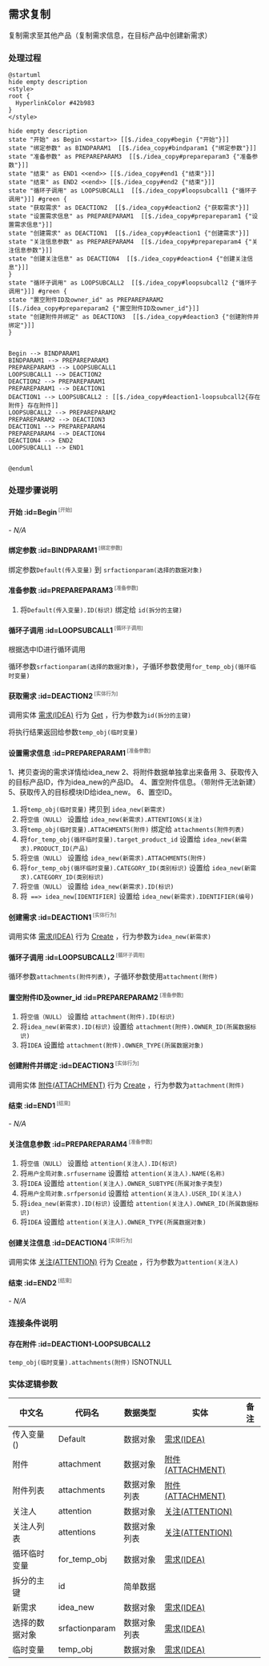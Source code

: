 ## 需求复制 <!-- {docsify-ignore-all} -->

   复制需求至其他产品（复制需求信息，在目标产品中创建新需求）

### 处理过程

```plantuml
@startuml
hide empty description
<style>
root {
  HyperlinkColor #42b983
}
</style>

hide empty description
state "开始" as Begin <<start>> [[$./idea_copy#begin {"开始"}]]
state "绑定参数" as BINDPARAM1  [[$./idea_copy#bindparam1 {"绑定参数"}]]
state "准备参数" as PREPAREPARAM3  [[$./idea_copy#prepareparam3 {"准备参数"}]]
state "结束" as END1 <<end>> [[$./idea_copy#end1 {"结束"}]]
state "结束" as END2 <<end>> [[$./idea_copy#end2 {"结束"}]]
state "循环子调用" as LOOPSUBCALL1  [[$./idea_copy#loopsubcall1 {"循环子调用"}]] #green {
state "获取需求" as DEACTION2  [[$./idea_copy#deaction2 {"获取需求"}]]
state "设置需求信息" as PREPAREPARAM1  [[$./idea_copy#prepareparam1 {"设置需求信息"}]]
state "创建需求" as DEACTION1  [[$./idea_copy#deaction1 {"创建需求"}]]
state "关注信息参数" as PREPAREPARAM4  [[$./idea_copy#prepareparam4 {"关注信息参数"}]]
state "创建关注信息" as DEACTION4  [[$./idea_copy#deaction4 {"创建关注信息"}]]
}
state "循环子调用" as LOOPSUBCALL2  [[$./idea_copy#loopsubcall2 {"循环子调用"}]] #green {
state "置空附件ID及owner_id" as PREPAREPARAM2  [[$./idea_copy#prepareparam2 {"置空附件ID及owner_id"}]]
state "创建附件并绑定" as DEACTION3  [[$./idea_copy#deaction3 {"创建附件并绑定"}]]
}


Begin --> BINDPARAM1
BINDPARAM1 --> PREPAREPARAM3
PREPAREPARAM3 --> LOOPSUBCALL1
LOOPSUBCALL1 --> DEACTION2
DEACTION2 --> PREPAREPARAM1
PREPAREPARAM1 --> DEACTION1
DEACTION1 --> LOOPSUBCALL2 : [[$./idea_copy#deaction1-loopsubcall2{存在附件} 存在附件]]
LOOPSUBCALL2 --> PREPAREPARAM2
PREPAREPARAM2 --> DEACTION3
DEACTION1 --> PREPAREPARAM4
PREPAREPARAM4 --> DEACTION4
DEACTION4 --> END2
LOOPSUBCALL1 --> END1


@enduml
```


### 处理步骤说明

#### 开始 :id=Begin<sup class="footnote-symbol"> <font color=gray size=1>[开始]</font></sup>



*- N/A*
#### 绑定参数 :id=BINDPARAM1<sup class="footnote-symbol"> <font color=gray size=1>[绑定参数]</font></sup>



绑定参数`Default(传入变量)` 到 `srfactionparam(选择的数据对象)`
#### 准备参数 :id=PREPAREPARAM3<sup class="footnote-symbol"> <font color=gray size=1>[准备参数]</font></sup>



1. 将`Default(传入变量).ID(标识)` 绑定给  `id(拆分的主键)`

#### 循环子调用 :id=LOOPSUBCALL1<sup class="footnote-symbol"> <font color=gray size=1>[循环子调用]</font></sup>

根据选中ID进行循环调用

循环参数`srfactionparam(选择的数据对象)`，子循环参数使用`for_temp_obj(循环临时变量)`
#### 获取需求 :id=DEACTION2<sup class="footnote-symbol"> <font color=gray size=1>[实体行为]</font></sup>



调用实体 [需求(IDEA)](module/ProdMgmt/idea.md) 行为 [Get](module/ProdMgmt/idea#行为) ，行为参数为`id(拆分的主键)`

将执行结果返回给参数`temp_obj(临时变量)`

#### 设置需求信息 :id=PREPAREPARAM1<sup class="footnote-symbol"> <font color=gray size=1>[准备参数]</font></sup>

1、拷贝查询的需求详情给idea_new
2、将附件数据单独拿出来备用
3、获取传入的目标产品ID，作为idea_new的产品ID。
4、置空附件信息。（带附件无法新建）
5、获取传入的目标模块ID给idea_new。
6、置空ID。




1. 将`temp_obj(临时变量)` 拷贝到  `idea_new(新需求)`
2. 将`空值（NULL）` 设置给  `idea_new(新需求).ATTENTIONS(关注)`
3. 将`temp_obj(临时变量).ATTACHMENTS(附件)` 绑定给  `attachments(附件列表)`
4. 将`for_temp_obj(循环临时变量).target_product_id` 设置给  `idea_new(新需求).PRODUCT_ID(产品)`
5. 将`空值（NULL）` 设置给  `idea_new(新需求).ATTACHMENTS(附件)`
6. 将`for_temp_obj(循环临时变量).CATEGORY_ID(类别标识)` 设置给  `idea_new(新需求).CATEGORY_ID(类别标识)`
7. 将`空值（NULL）` 设置给  `idea_new(新需求).ID(标识)`
8. 将` ==> idea_new[IDENTIFIER]` 设置给  `idea_new(新需求).IDENTIFIER(编号)`

#### 创建需求 :id=DEACTION1<sup class="footnote-symbol"> <font color=gray size=1>[实体行为]</font></sup>



调用实体 [需求(IDEA)](module/ProdMgmt/idea.md) 行为 [Create](module/ProdMgmt/idea#行为) ，行为参数为`idea_new(新需求)`

#### 循环子调用 :id=LOOPSUBCALL2<sup class="footnote-symbol"> <font color=gray size=1>[循环子调用]</font></sup>



循环参数`attachments(附件列表)`，子循环参数使用`attachment(附件)`
#### 置空附件ID及owner_id :id=PREPAREPARAM2<sup class="footnote-symbol"> <font color=gray size=1>[准备参数]</font></sup>



1. 将`空值（NULL）` 设置给  `attachment(附件).ID(标识)`
2. 将`idea_new(新需求).ID(标识)` 设置给  `attachment(附件).OWNER_ID(所属数据标识)`
3. 将`IDEA` 设置给  `attachment(附件).OWNER_TYPE(所属数据对象)`

#### 创建附件并绑定 :id=DEACTION3<sup class="footnote-symbol"> <font color=gray size=1>[实体行为]</font></sup>



调用实体 [附件(ATTACHMENT)](module/Base/attachment.md) 行为 [Create](module/Base/attachment#行为) ，行为参数为`attachment(附件)`

#### 结束 :id=END1<sup class="footnote-symbol"> <font color=gray size=1>[结束]</font></sup>



*- N/A*

#### 关注信息参数 :id=PREPAREPARAM4<sup class="footnote-symbol"> <font color=gray size=1>[准备参数]</font></sup>



1. 将`空值（NULL）` 设置给  `attention(关注人).ID(标识)`
2. 将`用户全局对象.srfusername` 设置给  `attention(关注人).NAME(名称)`
3. 将`IDEA` 设置给  `attention(关注人).OWNER_SUBTYPE(所属对象子类型)`
4. 将`用户全局对象.srfpersonid` 设置给  `attention(关注人).USER_ID(关注人)`
5. 将`idea_new(新需求).ID(标识)` 设置给  `attention(关注人).OWNER_ID(所属数据标识)`
6. 将`IDEA` 设置给  `attention(关注人).OWNER_TYPE(所属数据对象)`

#### 创建关注信息 :id=DEACTION4<sup class="footnote-symbol"> <font color=gray size=1>[实体行为]</font></sup>



调用实体 [关注(ATTENTION)](module/Base/attention.md) 行为 [Create](module/Base/attention#行为) ，行为参数为`attention(关注人)`

#### 结束 :id=END2<sup class="footnote-symbol"> <font color=gray size=1>[结束]</font></sup>



*- N/A*


### 连接条件说明
#### 存在附件 :id=DEACTION1-LOOPSUBCALL2

`temp_obj(临时变量).attachments(附件)` ISNOTNULL


### 实体逻辑参数

|    中文名   |    代码名    |  数据类型    |  实体   |备注 |
| --------| --------| -------- | -------- | --------   |
|传入变量(<i class="fa fa-check"/></i>)|Default|数据对象|[需求(IDEA)](module/ProdMgmt/idea.md)||
|附件|attachment|数据对象|[附件(ATTACHMENT)](module/Base/attachment.md)||
|附件列表|attachments|数据对象列表|[附件(ATTACHMENT)](module/Base/attachment.md)||
|关注人|attention|数据对象|[关注(ATTENTION)](module/Base/attention.md)||
|关注人列表|attentions|数据对象列表|[关注(ATTENTION)](module/Base/attention.md)||
|循环临时变量|for_temp_obj|数据对象|[需求(IDEA)](module/ProdMgmt/idea.md)||
|拆分的主键|id|简单数据|||
|新需求|idea_new|数据对象|[需求(IDEA)](module/ProdMgmt/idea.md)||
|选择的数据对象|srfactionparam|数据对象列表|[需求(IDEA)](module/ProdMgmt/idea.md)||
|临时变量|temp_obj|数据对象|[需求(IDEA)](module/ProdMgmt/idea.md)||
